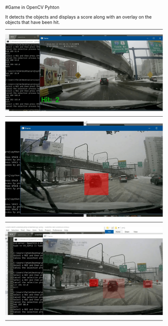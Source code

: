 #Game in OpenCV Pyhton

It detects the objects and displays a score along with an overlay on the objects that have been hit.
___________________________________________________
![alt text](https://github.com/0einstein0/Ro/blob/master/1.png)

------------------------------------------------------------------------
![alt text](https://github.com/0einstein0/Ro/blob/master/2.png)

------------------------------------------------------------------------
![alt text](https://github.com/0einstein0/Ro/blob/master/3.png)

------------------------------------------------------------------------


